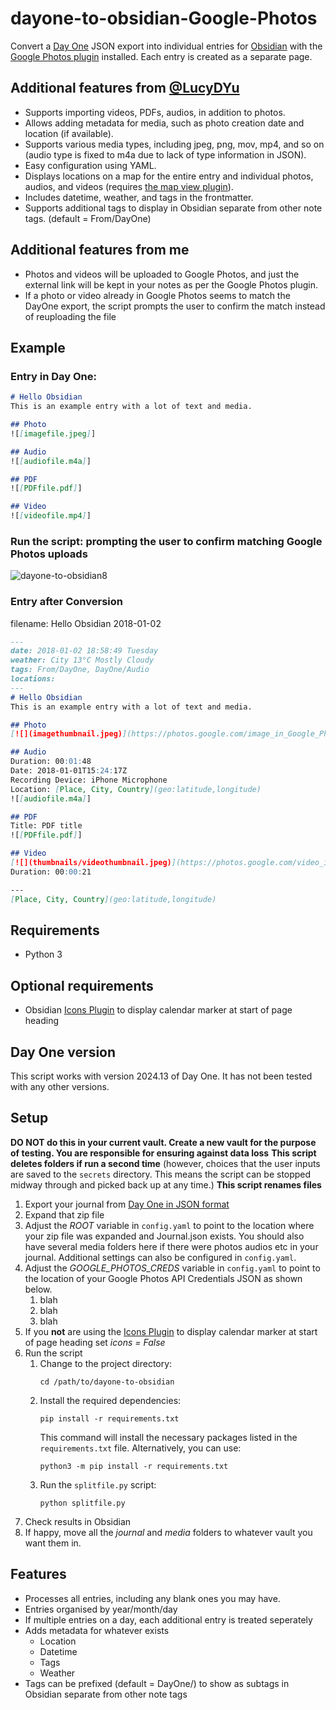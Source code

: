 # dayone-to-obsidian-Google-Photos
Convert a [Day One](https://dayoneapp.com/) JSON export into individual entries for [Obsidian](https://obsidian.md) with the [Google Photos plugin](https://forum.obsidian.md/t/google-photos-integration-for-obsidian/51062) installed. Each entry is created as a separate page. 

## Additional features from [@LucyDYu](https://github.com/LucyDYu/dayone-to-obsidian)
* Supports importing videos, PDFs, audios, in addition to photos.
* Allows adding metadata for media, such as photo creation date and location (if available).
* Supports various media types, including jpeg, png, mov, mp4, and so on (audio type is fixed to m4a due to lack of type information in JSON).
* Easy configuration using YAML.
* Displays locations on a map for the entire entry and individual photos, audios, and videos (requires [the map view plugin](https://github.com/esm7/obsidian-map-view)).
* Includes datetime, weather, and tags in the frontmatter.
* Supports additional tags to display in Obsidian separate from other note tags. (default = From/DayOne)

## Additional features from me
* Photos and videos will be uploaded to Google Photos, and just the external link will be kept in your notes as per the Google Photos plugin.
* If a photo or video already in Google Photos seems to match the DayOne export, the script prompts the user to confirm the match instead of reuploading the file

## Example 
### Entry in Day One:
```markdown
# Hello Obsidian
This is an example entry with a lot of text and media.

## Photo
![[imagefile.jpeg]]

## Audio
![[audiofile.m4a]]

## PDF
![[PDFfile.pdf]]

## Video
![[videofile.mp4]]

```
### Run the script: prompting the user to confirm matching Google Photos uploads
![dayone-to-obsidian8](https://github.com/ezratock/dayone-to-obsidian-Google-Photos/assets/41342771/4c06c125-eaeb-461e-8638-dd5ecfc7b6fc)

### Entry after Conversion
filename: Hello Obsidian 2018-01-02
```markdown
---
date: 2018-01-02 18:58:49 Tuesday
weather: City 13°C Mostly Cloudy
tags: From/DayOne, DayOne/Audio
locations: 
---
# Hello Obsidian
This is an example entry with a lot of text and media.

## Photo
[![](imagethumbnail.jpeg)](https://photos.google.com/image_in_Google_Photos)

## Audio
Duration: 00:01:48
Date: 2018-01-01T15:24:17Z
Recording Device: iPhone Microphone
Location: [Place, City, Country](geo:latitude,longitude)
![[audiofile.m4a]]

## PDF
Title: PDF title
![[PDFfile.pdf]]

## Video
[![](thumbnails/videothumbnail.jpeg)](https://photos.google.com/video_in_Google_Photos)
Duration: 00:00:21

---
[Place, City, Country](geo:latitude,longitude)

```

## Requirements
* Python 3

## Optional requirements
* Obsidian [Icons Plugin](https://github.com/visini/obsidian-icons-plugin) to display calendar marker at start of page heading

## Day One version
This script works with version 2024.13 of Day One. It has not been tested with any other versions.

## Setup

**DO NOT do this in your current vault. Create a new vault for the purpose of testing. You are responsible for ensuring against data loss**
**This script deletes folders if run a second time** (however, choices that the user inputs are saved to the `secrets` directory. This means the script can be stopped midway through and picked back up at any time.)
**This script renames files**
1. Export your journal from [Day One in JSON format](https://help.dayoneapp.com/en/articles/440668-exporting-entries) 
2. Expand that zip file
3. Adjust the *ROOT* variable in `config.yaml` to point to the location where your zip file was expanded and Journal.json exists. You should also have several media folders here if there were photos audios etc in your journal. Additional settings can also be configured in `config.yaml`.
4. Adjust the *GOOGLE_PHOTOS_CREDS* variable in `config.yaml` to point to the location of your Google Photos API Credentials JSON as shown below.
   1. blah
   2. blah
   3. blah
5. If you **not** are using the [Icons Plugin](https://github.com/visini/obsidian-icons-plugin) to display calendar marker at start of page heading set *icons = False*
6. Run the script
   1. Change to the project directory:
      ```
      cd /path/to/dayone-to-obsidian
      ```
   2. Install the required dependencies:
      ```shell
      pip install -r requirements.txt
      ```
      This command will install the necessary packages listed in the `requirements.txt` file. Alternatively, you can use:
      ```shell
      python3 -m pip install -r requirements.txt
      ```
   3. Run the `splitfile.py` script:
      ```shell
      python splitfile.py
      ```
7. Check results in Obsidian
8. If happy, move all the *journal* and *media* folders to whatever vault you want them in.

## Features
* Processes all entries, including any blank ones you may have.
* Entries organised by year/month/day
* If multiple entries on a day, each additional entry is treated seperately
* Adds metadata for whatever exists
   * Location 
   * Datetime
   * Tags
   * Weather
* Tags can be prefixed (default = DayOne/) to show as subtags in Obsidian separate from other note tags
